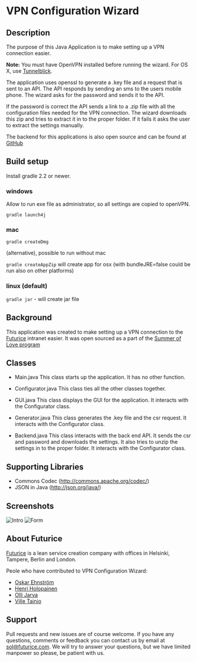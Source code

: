 # VPN Configuration Wizard

## Description

The purpose of this Java Application is to make setting up a VPN connection easier.

**Note:** You must have OpenVPN installed before running the wizard. For OS X, use [Tunnelblick](https://code.google.com/p/tunnelblick/).

The application uses openssl to generate a .key file and a request that is 
sent to an API. The API responds by sending an sms to the users mobile 
phone. The wizard asks for the password and sends it to the API. 

If the password is correct the API sends a link to a .zip
file with all the configuration files needed for the VPN connection.
The wizard downloads this zip and tries to extract it in to the proper
folder. If it fails it asks the user to extract the settings manually.

The backend for this applications is also open source and can be found at [GitHub](https://github.com/futurice-oss/vpn-management-server)

## Build setup

Install gradle 2.2 or newer.

### windows

Allow to run exe file as administrator, so all settings are copied to openVPN.

``` gradle launch4j ```

### mac

``` gradle createDmg ```

(alternative), possible to run without mac

``` gradle createAppZip ``` will create app for osx  (with bundleJRE=false could be run also on other platforms)

### linux (default)

``` gradle jar ``` - will create jar file

## Background

This application was created to make setting up a VPN connection to the [Futurice](http://www.futurice.com) intranet easier. It was open sourced as a part of the [Summer of Love program](http://blog.futurice.com/summer-of-love-of-open-source)

## Classes

- Main.java
This class starts up the application. It has no other function.

- Configurator.java
This class ties all the other classes together.

- GUI.java
This class displays the GUI for the application. It interacts with
the Configurator class.

- Generator.java
This class generates the .key file and the csr request. It interacts with
the Configurator class.

- Backend.java
This class interacts with the back end API. It sends the csr and password
and downloads the settings. It also tries to unzip the settings in to
the proper folder. It interacts with the Configurator class.

## Supporting Libraries

- Commons Codec (http://commons.apache.org/codec/)
- JSON in Java (http://json.org/java/)

## Screenshots

![Intro](http://i.imgur.com/5KMKPqB.png)
![Form](http://i.imgur.com/eqewtzf.png)

## About Futurice

[Futurice](http://www.futurice.com) is a lean service creation company with offices in Helsinki, Tampere, Berlin and London.

Peole who have contributed to VPN Configuration Wizard:
- [Oskar Ehnström](https://github.com/Ozzee)
- [Henri Holopainen](https://github.com/henriholopainen)
- [Olli Jarva](https://github.com/ojarva)
- [Ville Tainio](https://github.com/Wisheri)

## Support

Pull requests and new issues are of course welcome. If you have any questions, comments or feedback you can contact us by email at sol@futurice.com. We will try to answer your questions, but we have limited manpower so please, be patient with us.
